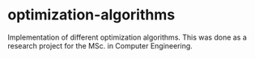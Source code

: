 # optimization-algorithms
Implementation of different optimization algorithms. This was done as a research project for the MSc. in Computer Engineering.
